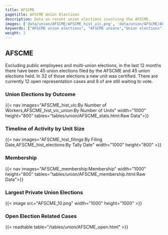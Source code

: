 ```yaml
---
title: AFSCME
pagetitle: AFSCME Union Elections
description: Data on recent union elections involving the AFSCME.
images: ['data/union/AFSCME/AFSCME_hist_vic.png', 'data/union/AFSCME/AFSCME_hist_size.png', 'data/union/AFSCME/AFSCME_10.png']
keywords: ["AFSCME union elections", "AFSCME unions","Union elections"]
weight: 1
---
```

##  AFSCME

Excluding public employees and multi-union elections, in the last 12 months there have been 45 union elections filed by the AFSCME and 45 union elections held. In 32 of those elections a new unit was certified. There are currently 12 open representation cases and 9 of are still waiting to vote.

### Union Elections by Outcome
{{< nav images="AFSCME_hist_vic:By Number of Workers,AFSCME_hist_vic_union:By Number of Units" width="1000" height="800" tables="tables/union/AFSCME_stats.html:Raw Data">}}

### Timeline of Activity by Unit Size
{{< nav images="AFSCME_hist_filings:By Filing Date,AFSCME_hist_elections:By Tally Date" width="1000" height="800" >}}

### Membership
{{< nav images="AFSCME_membership:Membership" width="1000" height="800" tables="tables/union/AFSCME_membership.html:Raw Data">}}

### Largest Private Union Elections
{{< image src="AFSCME_10.png" width="1000" height="1000"  >}}

### Open Election Related Cases
{{< readtable table="/tables/union/AFSCME_open.html" >}}

